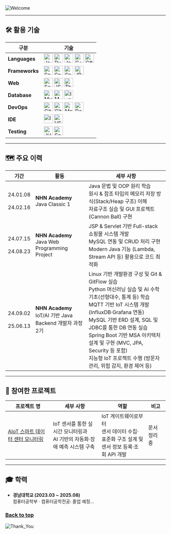 <img src="https://capsule-render.vercel.app/api?type=waving&height=100&color=273755&text=Hi%20there!%20👋&fontColor=6495ED&fontSize=30&fontAlign=13&desc=Let%20me%20briefly%20introduce%20myself.&descAlign=16.38&descAlignY=75&descSize=16&section=header" alt="Welcome"/>

---

## :hammer_and_wrench: 활용 기술

| 구분             | 기술                                                                                                                                                                                                                                                                                                                                                                                                                                                                                                                                                                                                       |
|----------------|----------------------------------------------------------------------------------------------------------------------------------------------------------------------------------------------------------------------------------------------------------------------------------------------------------------------------------------------------------------------------------------------------------------------------------------------------------------------------------------------------------------------------------------------------------------------------------------------------------|
| **Languages**  | <img src="https://img.shields.io/badge/Java-e0e0e0?logo=openjdk&logoColor=black" alt="Java" style="height:28px"/> <img src="https://img.shields.io/badge/Python-e0e0e0?logo=python&logoColor=black" alt="Python" style="height:28px"/> <img src="https://img.shields.io/badge/JavaScript-e0e0e0?logo=javascript&logoColor=black" alt="JavaScript" style="height:28px"/> <img src="https://img.shields.io/badge/C++-e0e0e0?logo=cplusplus&logoColor=black" alt="C++" style="height:28px"/> <img src="https://img.shields.io/badge/C%23-e0e0e0?logo=dotnet&logoColor=black" alt="C#" style="height:28px"/> |
| **Frameworks** | <img src="https://img.shields.io/badge/Spring-e0e0e0?logo=spring&logoColor=black" alt="Spring" style="height:28px"/> <img src="https://img.shields.io/badge/Spring_MVC-e0e0e0?logo=spring&logoColor=black" alt="Spring MVC" style="height:28px"/> <img src="https://img.shields.io/badge/Spring_Boot-e0e0e0?logo=springboot&logoColor=black" alt="Spring Boot" style="height:28px"/> <img src="https://img.shields.io/badge/JPA-e0e0e0?logo=hibernate&logoColor=black" alt="JPA" style="height:28px"/>                                                                                                   |
| **Web**        | <img src="https://img.shields.io/badge/Servlet-d3d3d3?logo=apachetomcat&logoColor=black" alt="Servlet" style="height:28px"/> <img src="https://img.shields.io/badge/JSP-e0e0e0?logo=java&logoColor=black" alt="JSP" style="height:28px"/> <img src="https://img.shields.io/badge/Thymeleaf-e0e0e0?logo=thymeleaf&logoColor=black" alt="Thymeleaf" style="height:28px"/>                                                                                                                                                                                                                                  |
| **Database**   | <img src="https://img.shields.io/badge/MySQL-e0e0e0?logo=mysql&logoColor=black" alt="MySQL" style="height:28px"/> <img src="https://img.shields.io/badge/MSSQL-e0e0e0?logo=microsoftsqlserver&logoColor=black" alt="MSSQL" style="height:28px"/> <img src="https://img.shields.io/badge/InfluxDB-e0e0e0?logo=influxdb&logoColor=black" alt="InfluxDB" style="height:28px"/>                                                                                                                                                                                                                              |
| **DevOps**     | <img src="https://img.shields.io/badge/Git-e0e0e0?logo=git&logoColor=black" alt="Git" style="height:28px"/> <img src="https://img.shields.io/badge/GitHub_Actions-e0e0e0?logo=githubactions&logoColor=black" alt="GitHub Actions" style="height:28px"/> <img src="https://img.shields.io/badge/Maven-e0e0e0?logo=apachemaven&logoColor=black" alt="Maven" style="height:28px"/> <img src="https://img.shields.io/badge/Docker-e0e0e0?logo=docker&logoColor=black" alt="Docker" style="height:28px"/>                                                                                                     |
| **IDE**        | <img src="https://img.shields.io/badge/IntelliJ_IDEA-e0e0e0?logo=intellijidea&logoColor=black" alt="IntelliJ" style="height:28px"/> <img src="https://img.shields.io/badge/VS_Code-e0e0e0?logo=visualstudiocode&logoColor=black" alt="VS Code" style="height:28px"/>                                                                                                                                                                                                                                                                                                                                     |
| **Testing**    | <img src="https://img.shields.io/badge/JUnit-e0e0e0?logo=junit5&logoColor=black" alt="JUnit" style="height:28px"/> <img src="https://img.shields.io/badge/SonarQube-e0e0e0?logo=sonarqubeserver&logoColor=black" alt="SonarQube" style="height:28px"/>                                                                                                                                                                                                                                                                                                                                                   |

---

## :world_map: 주요 이력

| 기간                       | 활동                                                     | 세부 사항                                                                                                                                                                                                                                                                                      |
|--------------------------|--------------------------------------------------------|--------------------------------------------------------------------------------------------------------------------------------------------------------------------------------------------------------------------------------------------------------------------------------------------|
| 24.01.08<br><br>24.02.16 | <b>NHN Academy</b><br>Java Classic 1                   | Java 문법 및 OOP 원리 학습  <br>원시 & 참조 타입의 메모리 저장 방식(Stack/Heap 구조) 이해  <br>자료구조 실습 및 GUI 프로젝트(Cannon Ball) 구현                                                                                                                                                                                   |
| 24.07.15<br><br>24.08.23 | <b>NHN Academy</b><br>Java Web Programming Project     | JSP & Servlet 기반 Full-stack 쇼핑몰 시스템 개발  <br>MySQL 연동 및 CRUD 처리 구현  <br>Modern Java 기능 (Lambda, Stream API 등) 활용으로 코드 최적화                                                                                                                                                                   |
| 24.09.02<br><br>25.06.13 | <b>NHN Academy</b><br>IoT/AI 기반 Java Backend 개발자 과정 2기 | Linux 기반 개발환경 구성 및 Git & GitFlow 실습  <br>Python 머신러닝 실습 및 AI 수학 기초(선형대수, 통계 등) 학습  <br>MQTT 기반 IoT 시스템 개발 (InfluxDB·Grafana 연동)  <br>MySQL 기반 ERD 설계, SQL 및 JDBC를 통한 DB 연동 실습  <br>Spring Boot 기반 MSA 아키텍처 설계 및 구현 (MVC, JPA, Security 등 포함)  <br>지능형 IoT 프로젝트 수행 (방문자 관리, 위험 감지, 환경 제어 등) |

---

## :rocket: 참여한 프로젝트

| 프로젝트 명                                                             | 세부 사항                                             | 역할                                                             | 비고      |
|--------------------------------------------------------------------|---------------------------------------------------|----------------------------------------------------------------|---------|
| [AIoT 스마트 데이터 센터 모니터링](https://github.com/nhnacademy-aiot2-lucky7) | IoT 센서를 통한 실시간 모니터링과  <br>AI 기반의 자동화·장애 예측 시스템 구축 | IoT 게이트웨이로부터  <br>센서 데이터 수집·표준화 구조 설계 및 <br>센서 정보 등록·조회 API 개발 | 문서 정리 중 |

---

## :mortar_board: 학력

- **경남대학교 (2023.03 ~ 2025.08)**  
  컴퓨터공학부 · 컴퓨터공학전공: 졸업 예정...

### [Back to top](#top)

<img src="https://capsule-render.vercel.app/api?type=waving&color=273755&height=100&section=footer" alt="Thank_You"/>